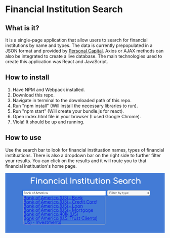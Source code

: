 # Financial Institution Search

## What is it?
It is a single-page application that allow users to search for financial institutions by name and types. The data is currently prepopulated in a JSON format and provided by [Personal Capital](https://www.personalcapital.com/). Axios or AJAX methods can also be integrated to create a live database. The main technologies used to create this application was React and JavaScript.

## How to install
1. Have NPM and Webpack installed.
2. Download this repo.
3. Navigate in terminal to the downloaded path of this repo.
4. Run "npm install" (Will install the necessary libraries to run).
5. Run "npm start" (Will create your bundle.js for react).
6. Open index.html file in your browser (I used Google Chrome).
7. Viola! It should be up and running.

## How to use
Use the search bar to look for financial instituation names, types of financial instituations. There is also a dropdown bar on the right side to further filter your results. You can click on the results and it will route you to that financial instituation's home page. 

![Home page view ](https://github.com/Nenry/Financial_Institution_Search/blob/master/financial_instituition_search.png?raw=true)



